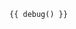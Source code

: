 <f-mouse set="a" />

    {{ debug() }}

<!--
<f-scene>
  <f-polargrid count="20" />
  <f-line
    v-for="r in range(0,2,0.25)"
    :key="r"
    closed
    :points="
      array(10,360 / 10)
      	.map((a, i) =>
        	polarxy(
          	a,
            [r, 2 - r][i % 2]
          )
        )
  	"
  />
</f-scene>
-->
